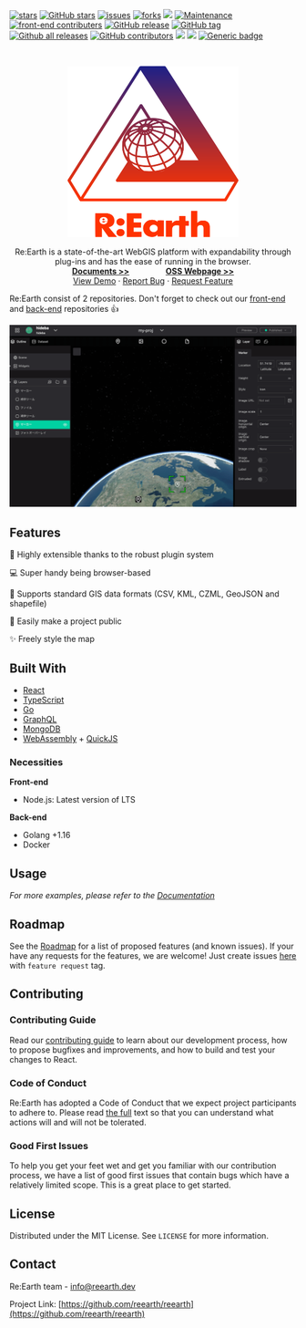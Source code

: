 
[![stars](https://img.shields.io/github/stars/reearth/reearth)](https://img.shields.io/github/stars/reearth/reearth)
[![GitHub stars](https://img.shields.io/github/stars/reearth/reearth.svg?style=social&label=Star&maxAge=2592000)](https://github.com/reearth/reearth/stargazers/)
[![issues](https://img.shields.io/github/issues/reearth/reearth)](https://img.shields.io/github/issues/reearth/reearth)
[![forks](https://img.shields.io/github/forks/reearth/reearth)](https://img.shields.io/github/forks/reearth/reearth)
[![](https://img.shields.io/github/license/reearth/reearth)](https://img.shields.io/github/license/reearth/reearth)
[![Maintenance](https://img.shields.io/badge/Maintained%3F-yes-green.svg)](https://github.com/reearth/reearth/graphs/commit-activity)
[![front-end contributers](https://img.shields.io/badge/Maintained%3F-yes-green.svg)](https://github.com/reearth/reearth/graphs/commit-activity)
[![GitHub release](https://img.shields.io/github/release/reearth/reearth.svg)](https://GitHub.com/reearth/reearth/releases/)
[![GitHub tag](https://img.shields.io/github/tag/reearth/reearth.js.svg)](https://GitHub.com/reearth/reearth.js/tags/)
[![Github all releases](https://img.shields.io/github/downloads/reearth/reearth.js/total.svg)](https://GitHub.com/reearth/reearth.js/releases/)
[![GitHub contributors](https://img.shields.io/github/contributors/reearth/reearth.svg)](https://GitHub.com/reearth/reearth/graphs/contributors/)
[![](https://img.shields.io/github/contributors/reearth/reearth-web?label=front-end%20contributors)](https://GitHub.com/reearth/reearth-web/graphs/contributors/)
[![](https://img.shields.io/github/contributors/reearth/reearth-backend?label=back-end%20contributors)](https://GitHub.com/reearth/reearth-backend/graphs/contributors/)
[![Generic badge](https://img.shields.io/badge/discussion-welcome-green.svg)](https://github.com/reearth/reearth/discussions)


<!-- PROJECT LOGO -->
<br />
<p align="center">
<!-- TODO: change this link later -->
  <a href="https://github.com/reearth/reearth">
    <img src="./public/reearth-logo.svg" alt="Logo" width="300" height="300">
  </a>

  <p align="center">
    Re:Earth is a state-of-the-art WebGIS platform with expandability through plug-ins and has the ease of running in the browser.
    <br />
    <a  href="https://docs.reearth.io/"><strong>Documents >></strong></a>
    &emsp;&emsp;&emsp;&emsp;
    <a href="https://docs.reearth.io/oss"><strong>OSS Webpage >></strong></a>
    <br />
    <!-- TODO: here -->
    <a href="">View Demo</a>
    ·
    <a href="https://github.com/reearth/reearth/issues">Report Bug</a>
    ·
    <a href="https://github.com/reearth/reearth/discussions">Request Feature</a>
  </p>
</p>

Re:Earth consist of 2 repositories. Don't forget to check out our [front-end](https://github.com/reearth/reearth-web) and [back-end](https://github.com/reearth/reearth-backend) repositories 👍

[![reearth-ui](./public/reearth-ui.png)](https://reearth.io)

<!-- ABOUT THE PROJECT -->
## Features
🔌 Highly extensible thanks to the robust plugin system

💻 Super handy being browser-based

💪 Supports standard GIS data formats (CSV, KML, CZML, GeoJSON and shapefile)

📢 Easily make a project public

✨ Freely style the map


## Built With
* [React](https://github.com/facebook/react)
* [TypeScript](https://github.com/microsoft/TypeScript)
* [Go](https://github.com/golang/go)
* [GraphQL](https://github.com/graphql)
* [MongoDB](https://www.mongodb.com/)
* [WebAssembly](https://webassembly.org/) + [QuickJS](https://github.com/bellard/quickjs)


### Necessities

**Front-end**
* Node.js: Latest version of LTS

**Back-end**
* Golang +1.16
* Docker

<!-- USAGE EXAMPLES -->
## Usage


_For more examples, please refer to the [Documentation](https://docs.reearth.io)_



<!-- ROADMAP -->
## Roadmap

See the [Roadmap](https://github.com/reearth/reearth/projects/1) for a list of proposed features (and known issues).
If your have any requests for the features, we are welcome! Just create issues [here](https://github.com/reearth/reearth/issues?q=is%3Aissue+is%3Aopen+sort%3Aupdated-desc) with `feature request` tag.



<!-- CONTRIBUTING -->
## Contributing
### Contributing Guide
<!-- TODO: add link later -->
Read our [contributing guide]() to learn about our development process, how to propose bugfixes and improvements, and how to build and test your changes to React.
### Code of Conduct
Re:Earth has adopted a Code of Conduct that we expect project participants to adhere to. Please read [the full](./CODE_OF_CONDUCT.md) text so that you can understand what actions will and will not be tolerated.

### Good First Issues
To help you get your feet wet and get you familiar with our contribution process, we have a list of good first issues that contain bugs which have a relatively limited scope. This is a great place to get started.


<!-- LICENSE -->
## License

Distributed under the MIT License. See `LICENSE` for more information.

<!-- CONTACT -->
## Contact

Re:Earth team - info@reearth.dev

<!-- TODO: replace here -->
Project Link: [https://github.com/reearth/reearth](https://github.com/reearth/reearth)
